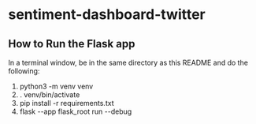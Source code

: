 # sentiment-dashboard-twitter


## How to Run the Flask app
In a terminal window, be in the same directory as this README and do the following:
1. python3 -m venv venv
2. . venv/bin/activate
3. pip install -r requirements.txt
4. flask --app flask_root run --debug